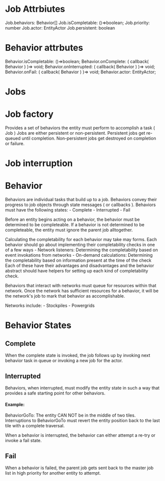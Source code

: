 # Job Attrbiutes
Job.behaviors: Behavior[]
Job.isCompletable: ()=>boolean;
Job.priority: number
Job.actor: EntityActor
Job.persistent: boolean

# Behavior attrbutes
Behavior.isCompletable: ()=>boolean;
Behavior.onComplete: ( callback( Behavior ) )=> void;
Behavior.onInterrupted: ( callback( Behavior ) )=> void;
Behavior.onFail: ( callback( Behavior ) )=> void;
Behavior.actor: EntityActor;

# Jobs

# Job factory
Provides a set of behaviors the entity must perform to accomplish a task ( Job )
Jobs are either persistent or non-persistent.
Persistent jobs get re-queued until completion.
Non-persistent jobs get destroyed on completion or failure.

# Job interruption


# Behavior
Behaviors are individual tasks that build up to a job. Behaviors convey their progress to job objects
through state messages ( or callbacks ). Behaviors must have the following states:
	- Complete
	- Interrupted
	- Fail

Before an entity begins acting on a behavior, the behavior must be determined to be completeable.
If a behavior is not determined to be completeable, the entity must ignore the parent job alltogether.

Calculating the completability for each behavior may take may forms. Each behavior should go about
implementing their completability checks in one of a few ways
	- Network listeners: Determining the completability based on event invokations from networks
	- On-demand calculations: Determining the completability based on information present at the time of the check
Each of these have their advantages and disadvantages and the behavior abstract should have
helpers for setting up each kind of completability check.

Behaviors that interact with networks must queue for resources within that network.
Once the network has sufficient resources for a behavior, it will be the network's job
to mark that behavior as accomplishable.

Networks include:
	- Stockpiles
	- Powergrids



# Behavior States

## Complete
When the complete state is invoked, the job follows up by invoking next behavior task in queue or
invoking a new job for the actor.

## Interrupted
Behaviors, when interrupted, must modify the entity state in such a way that provides a safe starting
point for other behaviors.
#### Example:
BehaviorGoTo: The entity CAN NOT be in the middle of two tiles. Interruptions to BehaviorGoTo must
revert the entity position back to the last tile with a complete traversal.

When a behavior is interrupted, the behavior can either attempt a re-try or invoke a fail state.

## Fail
When a behavior is failed, the parent job gets sent back to the master job list in high priority for
another entity to attempt.